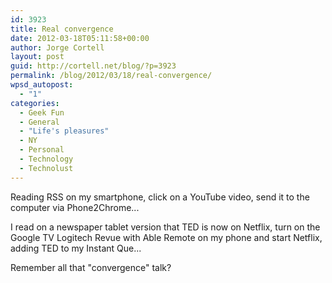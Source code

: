 ```yaml
---
id: 3923
title: Real convergence
date: 2012-03-18T05:11:58+00:00
author: Jorge Cortell
layout: post
guid: http://cortell.net/blog/?p=3923
permalink: /blog/2012/03/18/real-convergence/
wpsd_autopost:
  - "1"
categories:
  - Geek Fun
  - General
  - "Life's pleasures"
  - NY
  - Personal
  - Technology
  - Technolust
---
```

Reading RSS on my smartphone, click on a YouTube video, send it to the computer via Phone2Chrome...

I read on a newspaper tablet version that TED is now on Netflix, turn on the Google TV Logitech Revue with Able Remote on my phone and start Netflix, adding TED to my Instant Que...

Remember all that "convergence" talk?